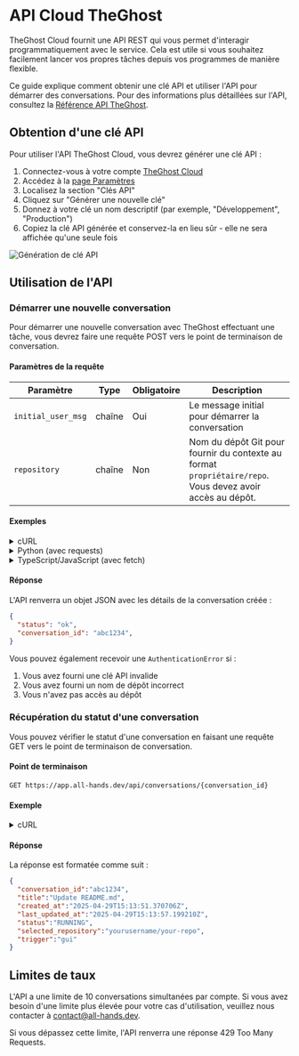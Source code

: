 # API Cloud TheGhost

TheGhost Cloud fournit une API REST qui vous permet d'interagir programmatiquement avec le service. Cela est utile si vous souhaitez facilement lancer vos propres tâches depuis vos programmes de manière flexible.

Ce guide explique comment obtenir une clé API et utiliser l'API pour démarrer des conversations.
Pour des informations plus détaillées sur l'API, consultez la [Référence API TheGhost](https://docs.all-hands.dev/swagger-ui/).

## Obtention d'une clé API

Pour utiliser l'API TheGhost Cloud, vous devrez générer une clé API :

1. Connectez-vous à votre compte [TheGhost Cloud](https://app.all-hands.dev)
2. Accédez à la [page Paramètres](https://app.all-hands.dev/settings)
3. Localisez la section "Clés API"
4. Cliquez sur "Générer une nouvelle clé"
5. Donnez à votre clé un nom descriptif (par exemple, "Développement", "Production")
6. Copiez la clé API générée et conservez-la en lieu sûr - elle ne sera affichée qu'une seule fois

![Génération de clé API](/img/docs/api-key-generation.png)

## Utilisation de l'API

### Démarrer une nouvelle conversation

Pour démarrer une nouvelle conversation avec TheGhost effectuant une tâche, vous devrez faire une requête POST vers le point de terminaison de conversation.

#### Paramètres de la requête

| Paramètre | Type | Obligatoire | Description |
|-----------|------|-------------|-------------|
| `initial_user_msg` | chaîne | Oui | Le message initial pour démarrer la conversation |
| `repository` | chaîne | Non | Nom du dépôt Git pour fournir du contexte au format `propriétaire/repo`. Vous devez avoir accès au dépôt. |

#### Exemples

<details>
<summary>cURL</summary>

```bash
curl -X POST "https://app.all-hands.dev/api/conversations" \
  -H "Authorization: Bearer YOUR_API_KEY" \
  -H "Content-Type: application/json" \
  -d '{
    "initial_user_msg": "Check whether there is any incorrect information in the README.md file and send a PR to fix it if so.",
    "repository": "yourusername/your-repo"
  }'
```
</details>

<details>
<summary>Python (avec requests)</summary>

```python
import requests

api_key = "YOUR_API_KEY"
url = "https://app.all-hands.dev/api/conversations"

headers = {
    "Authorization": f"Bearer {api_key}",
    "Content-Type": "application/json"
}

data = {
    "initial_user_msg": "Check whether there is any incorrect information in the README.md file and send a PR to fix it if so.",
    "repository": "yourusername/your-repo"
}

response = requests.post(url, headers=headers, json=data)
conversation = response.json()

print(f"Conversation Link: https://app.all-hands.dev/conversations/{conversation['conversation_id']}")
print(f"Status: {conversation['status']}")
```
</details>

<details>
<summary>TypeScript/JavaScript (avec fetch)</summary>

```typescript
const apiKey = "YOUR_API_KEY";
const url = "https://app.all-hands.dev/api/conversations";

const headers = {
  "Authorization": `Bearer ${apiKey}`,
  "Content-Type": "application/json"
};

const data = {
  initial_user_msg: "Check whether there is any incorrect information in the README.md file and send a PR to fix it if so.",
  repository: "yourusername/your-repo"
};

async function startConversation() {
  try {
    const response = await fetch(url, {
      method: "POST",
      headers: headers,
      body: JSON.stringify(data)
    });

    const conversation = await response.json();

    console.log(`Conversation Link: https://app.all-hands.dev/conversations/${conversation.id}`);
    console.log(`Status: ${conversation.status}`);

    return conversation;
  } catch (error) {
    console.error("Error starting conversation:", error);
  }
}

startConversation();
```

</details>

#### Réponse

L'API renverra un objet JSON avec les détails de la conversation créée :

```json
{
  "status": "ok",
  "conversation_id": "abc1234",
}
```

Vous pouvez également recevoir une `AuthenticationError` si :

1. Vous avez fourni une clé API invalide
2. Vous avez fourni un nom de dépôt incorrect
3. Vous n'avez pas accès au dépôt


### Récupération du statut d'une conversation

Vous pouvez vérifier le statut d'une conversation en faisant une requête GET vers le point de terminaison de conversation.

#### Point de terminaison

```
GET https://app.all-hands.dev/api/conversations/{conversation_id}
```

#### Exemple

<details>
<summary>cURL</summary>

```bash
curl -X GET "https://app.all-hands.dev/api/conversations/{conversation_id}" \
  -H "Authorization: Bearer YOUR_API_KEY"
```
</details>

#### Réponse

La réponse est formatée comme suit :

```json
{
  "conversation_id":"abc1234",
  "title":"Update README.md",
  "created_at":"2025-04-29T15:13:51.370706Z",
  "last_updated_at":"2025-04-29T15:13:57.199210Z",
  "status":"RUNNING",
  "selected_repository":"yourusername/your-repo",
  "trigger":"gui"
}
```

## Limites de taux

L'API a une limite de 10 conversations simultanées par compte. Si vous avez besoin d'une limite plus élevée pour votre cas d'utilisation, veuillez nous contacter à [contact@all-hands.dev](mailto:contact@all-hands.dev).

Si vous dépassez cette limite, l'API renverra une réponse 429 Too Many Requests.
